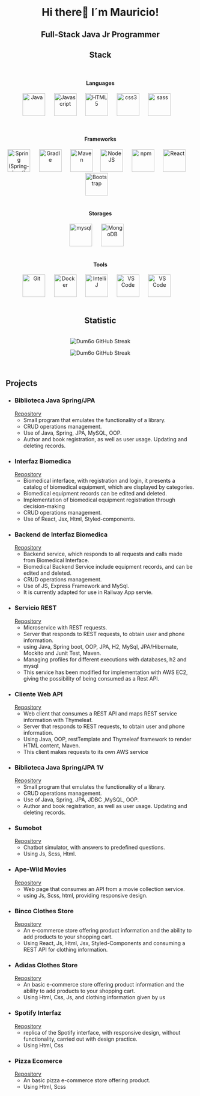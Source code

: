 <div align="center">
  <h1>Hi there👋 I´m Mauricio!</h1>
</div>

<div align="center">
  <h2>Full-Stack Java Jr Programmer</h2>
</div>

<div align="center" width="100">
  <h2>Stack</h2>

  </br>

 <div align="center">
   <h4>Languages</h4>

   <img
    src="https://cdn.jsdelivr.net/gh/devicons/devicon@latest/icons/java/java-original-wordmark.svg"
    width="60px"
    alt="Java">
    &nbsp;&nbsp;&nbsp;&nbsp;
    <img
    src="https://cdn.jsdelivr.net/gh/devicons/devicon@latest/icons/javascript/javascript-original.svg"
    width="60px"
    alt="Javascript">
    &nbsp;&nbsp;&nbsp;&nbsp;
  <img
    src="https://cdn.jsdelivr.net/gh/devicons/devicon@latest/icons/html5/html5-original-wordmark.svg"
    width="60px"
    alt="HTML5">
    &nbsp;&nbsp;&nbsp;&nbsp;
  <img
    src="https://cdn.jsdelivr.net/gh/devicons/devicon@latest/icons/css3/css3-original-wordmark.svg"
    width="60px"
    alt="css3">
    &nbsp;&nbsp;&nbsp;&nbsp;
  <img
    src="https://cdn.jsdelivr.net/gh/devicons/devicon@latest/icons/sass/sass-original.svg"
    width="60px"
    alt="sass">
    &nbsp;&nbsp;&nbsp;&nbsp;
 </div>

</br>

 <div>
   <h4>Frameworks</h4>
   <img
    src="https://cdn.jsdelivr.net/gh/devicons/devicon@latest/icons/spring/spring-original-wordmark.svg"
    width="60px"
    alt="Spring (Spring-boot)">
    &nbsp;&nbsp;&nbsp;&nbsp;
   <img
    src="https://avatars.githubusercontent.com/u/124156?s=200&v=4"
    width="60px"
    alt="Gradle">
    &nbsp;&nbsp;&nbsp;&nbsp;
  <img
    src="https://logodix.com/logo/699172.png"
    width="60px"
    alt="Maven">
    &nbsp;&nbsp;&nbsp;
   <img
    src="https://cdn.jsdelivr.net/gh/devicons/devicon@latest/icons/nodejs/nodejs-original-wordmark.svg"
    width="60px"
    alt="NodeJS">
    &nbsp;&nbsp;&nbsp;&nbsp;
  <img
    src="https://cdn.jsdelivr.net/gh/devicons/devicon@latest/icons/npm/npm-original-wordmark.svg"
    width="60px"
    alt="npm">
    &nbsp;&nbsp;&nbsp;&nbsp;
   <img
    src="https://cdn.jsdelivr.net/gh/devicons/devicon@latest/icons/react/react-original-wordmark.svg"
    width="60px"
    alt="React">
    &nbsp;&nbsp;&nbsp;&nbsp;
  <img
    src="https://cdn.jsdelivr.net/gh/devicons/devicon@latest/icons/bootstrap/bootstrap-plain-wordmark.svg"
    width="60px"
    alt="Bootstrap">
    &nbsp;&nbsp;&nbsp;&nbsp;
 </div>

</br>

 <div>
   <h4>Storages</h4>
   <img
    src="https://toppng.com/uploads/preview/mysql-logo-png-image-11660514413jvwkcjh4av.png"
    width="60px"
    alt="mysql">
    &nbsp;&nbsp;&nbsp;&nbsp;
   <img
    src="https://images.icon-icons.com/2415/PNG/512/mongodb_original_wordmark_logo_icon_146425.png"
    width="60px"
    alt="MongoDB">
    &nbsp;&nbsp;&nbsp;&nbsp;
 </div>

 </br>
 <div>
   <h4>Tools</h4>
   <img
    src="https://cdn.jsdelivr.net/gh/devicons/devicon@latest/icons/github/github-original-wordmark.svg"
    width="60px"
    alt="Git">
    &nbsp;&nbsp;&nbsp;&nbsp;
    <img
    src="https://cdn.jsdelivr.net/gh/devicons/devicon@latest/icons/docker/docker-original-wordmark.svg"
    width="60px"
    alt="Docker">
    &nbsp;&nbsp;&nbsp;&nbsp;
     <img
    src="https://upload.wikimedia.org/wikipedia/commons/thumb/9/9c/IntelliJ_IDEA_Icon.svg/512px-IntelliJ_IDEA_Icon.svg.png"
    width="60px"
    alt="IntelliJ">
    &nbsp;&nbsp;&nbsp;&nbsp;
  <img
    src="https://cdn.jsdelivr.net/gh/devicons/devicon@latest/icons/vscode/vscode-original-wordmark.svg"
    width="60px"
    alt="VS Code">
    &nbsp;&nbsp;&nbsp;&nbsp;
    <img
    src="https://upload.wikimedia.org/wikipedia/commons/thumb/9/93/Amazon_Web_Services_Logo.svg/2560px-Amazon_Web_Services_Logo.svg.png"
    width="60px"
    alt="VS Code">
    &nbsp;&nbsp;&nbsp;&nbsp;
 </div>
</div>

</br>
<div align="center" width="100">
  <h2>Statistic</h2>
  </br>
  <div>
  <img
      src="https://github-readme-stats.vercel.app/api?username=mauriciortega07"
      alt="Dum6o GitHub Streak">
  </br>

  <img
    src="https://github-readme-stats.vercel.app/api/top-langs/?username=mauriciortega07"
    alt="Dum6o GitHub Streak">
  </div>
</div>

</br>

<div>
  <h2>Projects</h2>

  <ul>
    <li>
      <h3>Biblioteca Java Spring/JPA</h3>
      <a href="https://github.com/mauriciortega07/SegundoProyectoLibreria.git">Repository</a>
      </br>
      <ul>
        <li>Small program that emulates the functionality of a library.</li>
        <li>CRUD operations management.</li>
        <li>Use of Java, Spring, JPA, MySQL, OOP.</li>
        <li>Author and book registration, as well as user usage. Updating and deleting records.</li>
      </ul>
    </li>
     <li>
      <h3>Interfaz Biomedica</h3>
      <a href="https://github.com/mauriciortega07/proyecto-biomedica.git">Repository</a>
      </br>
      <ul>
        <li>Biomedical interface, with registration and login, it presents a catalog of biomedical equipment, which are displayed by categories.</li>
        <li>Biomedical equipment records can be edited and deleted.</li>
        <li>Implementation of biomedical equipment registration through decision-making</li>
        <li>CRUD operations management.</li>
        <li>Use of React, Jsx, Html, Styled-components.</li>
      </ul>
    </li>
      <li>
      <h3>Backend de Interfaz Biomedica</h3>
      <a href="https://github.com/mauriciortega07/backend-proyecto-biomedica.git">Repository</a>
      </br>
      <ul>
        <li>Backend service, which responds to all requests and calls made from Biomedical Interface.</li>
        <li>Biomedical Backend Service include equipment records, and can be edited and deleted.</li>
        <li>CRUD operations management.</li>
        <li>Use of JS, Express Framework and MySql.</li>
        <li>It is currently adapted for use in Railway App servie.</li>
      </ul>
    </li>
    <li>
      <h3>Servicio REST</h3>
      <a href="https://github.com/mauriciortega07/Practica65ServiciosWebREST.git">Repository</a>
      </br>
      <ul>
        <li>Microservice with REST requests.</li>
        <li>Server that responds to REST requests, to obtain user and phone information.</li>
        <li>using Java, Spring boot, OOP, JPA, H2, MySql, JPA/Hibernate, Mockito and Junit Test, Maven.</li>
        <li>Managing profiles for different executions with databases, h2 and mysql</li>
        <li>This service has been modified for implementation with AWS EC2, giving the possibility of being consumed as a             Rest API.</li>
      </ul>
    </li>
    <li>
      <h3>Cliente Web API </h3>
      <a href="https://github.com/mauriciortega07/Practica67ClienteWEBAPI.git">Repository</a>
      </br>
      <ul>
        <li>Web client that consumes a REST API and maps REST service information with Thymeleaf.</li>
        <li>Server that responds to REST requests, to obtain user and phone information.</li>
        <li>Using Java, OOP, restTemplate and Thymeleaf framework to render HTML content, Maven.</li>
        <li>This client makes requests to its own AWS service</li>
      </ul>
    </li>
    <li>
      <h3>Biblioteca Java Spring/JPA 1V</h3>
      <a href="https://github.com/mauriciortega07/ProyectoLibreria.git">Repository</a>
      </br>
      <ul>
        <li>Small program that emulates the functionality of a library.</li>
        <li>CRUD operations management.</li>
        <li>Use of Java, Spring, JPA, JDBC ,MySQL, OOP.</li>
        <li>Author and book registration, as well as user usage. Updating and deleting records.</li>
      </ul>
    </li>
    <li>
      <h3>Sumobot</h3>
      <a href="https://github.com/mauriciortega07/SumoBot.git">Repository</a>
      </br>
      <ul>
        <li>Chatbot simulator, with answers to predefined questions.</li>
        <li>Using Js, Scss, Html.</li>
      </ul>
    </li>
     <li>
      <h3>Ape-Wild Movies</h3>
      <a href="https://github.com/mauriciortega07/Ape-Wild-Movies.git">Repository</a>
      </br>
      <ul>
        <li>Web page that consumes an API from a movie collection service.</li>
        <li>using Js, Scss, html, providing responsive design.</li>
      </ul>
    </li>
     <li>
      <h3>Binco Clothes Store</h3>
      <a href="https://github.com/mauriciortega07/BincoClothesStore.git">Repository</a>
      </br>
      <ul>
        <li>An e-commerce store offering product information and the ability to add products to your shopping cart.</li>
        <li>Using React, Js, Html, Jsx, Styled-Components and consuming a REST API for clothing information.</li>
      </ul>
    </li>
    <li>
      <h3>Adidas Clothes Store</h3>
      <a href="https://github.com/mauriciortega07/adidasEcommerceProject.git">Repository</a>
      </br>
      <ul>
        <li>An basic e-commerce store offering product information and the ability to add products to your shopping cart.</li>
        <li>Using Html, Css, Js, and clothing information given by us</li>
      </ul>
    </li>
    <li>
      <h3>Spotify Interfaz</h3>
      <a href="https://github.com/mauriciortega07/spotify-interface-recreation.git">Repository</a>
      </br>
      <ul>
        <li>replica of the Spotify interface, with responsive design, without functionality, carried out with design practice.</li>
        <li>Using Html, Css</li>
      </ul>
    </li>
    <li>
      <h3>Pizza Ecomerce</h3>
      <a href="https://github.com/mauriciortega07/pizzaEcommerceProjectInterfaz.git">Repository</a>
      </br>
      <ul>
        <li>An basic pizza e-commerce store offering product.</li>
        <li>Using Html, Scss</li>
      </ul>
    </li>
  </ul>
</div>
